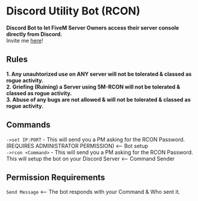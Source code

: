 # Discord Utility Bot (RCON)

**Discord Bot to let FiveM Server Owners access their server console directly from Discord.**<br />
Invite me [here](https://discordapp.com/oauth2/authorize?client_id=548526173135699968&scope=bot&permissions=3072)!
## Rules

**1. Any unauhtorized use on ANY server will not be tolerated & classed as rogue activity.**<br />
**2. Griefing (Ruining) a Server using 5M-RCON will not be tolerated & classed as rogue activity.**<br />
**3. Abuse of any bugs are not allowed & will not be tolerated & classed as rogue activity.**<br />

## Commands

`->set IP:PORT` - This will send you a PM asking for the RCON Password. (REQUIRES ADMINISTRATOR PERMISSION) <-- Bot setup<br />
`->rcon <Command>` - This will send you a PM asking for the RCON Password. This will setup the bot on your Discord Server <-- Command Sender<br />

## Permission Requirements

`Send Message` <-- The bot responds with your Command & Who sent it.<br />
